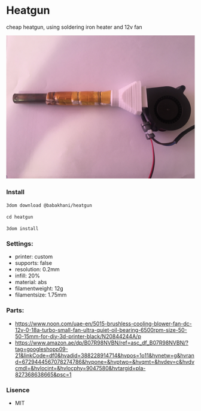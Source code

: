 # Heatgun

cheap heatgun, using soldering iron heater and 12v fan 

![Image of Heatgun](./heatgun.jpg?raw=true "Title")

### Install
`3dom download @babakhani/heatgun`

`cd heatgun`

`3dom install`

### Settings: 
- printer: custom 
- supports: false
- resolution: 0.2mm
- infill: 20%
- material: abs
- filamentweight: 12g
- filamentsize: 1.75mm

### Parts:
- https://www.noon.com/uae-en/5015-brushless-cooling-blower-fan-dc-12v-0-18a-turbo-small-fan-ultra-quiet-oil-bearing-6500rpm-size-50-50-15mm-for-diy-3d-printer-black/N20844244A/p 
- https://www.amazon.ae/dp/B07R98NVBN/ref=asc_df_B07R98NVBN/?tag=googleshopp09-21&linkCode=df0&hvadid=388228914714&hvpos=1o11&hvnetw=g&hvrand=6729444567078274786&hvpone=&hvptwo=&hvqmt=&hvdev=c&hvdvcmdl=&hvlocint=&hvlocphy=9047580&hvtargid=pla-827368638665&psc=1

### Lisence
- MIT

